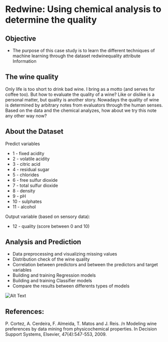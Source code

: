 # Redwine: Using chemical analysis to determine the quality

## Objective

- The purpose of this case study is to learn the different techniques of machine learning through the dataset redwinequality
attribute Information

## The wine quality
 
Only life is too short to drink bad wine. I bring as a motto (and serves for coffee too). But how to evaluate the quality of a wine? Like or dislike is a personal matter, but quality is another story. Nowadays the quality of wine is determined by arbitrary notes from evaluators through the human senses. Based on the data and the chemical analyzes, how about we try this note any other way now?

## About the Dataset

Predict variables
- 1 - fixed acidity 
- 2 - volatile acidity 
- 3 - citric acid 
- 4 - residual sugar 
- 5 - chlorides 
- 6 - free sulfur dioxide 
- 7 - total sulfur dioxide 
- 8 - density 
- 9 - pH 
- 10 - sulphates 
- 11 - alcohol 

Output variable (based on sensory data): 
- 12 - quality (score between 0 and 10)

## Analysis and Prediction

- Data preprocessing and visualizing missing values
- Distribution check of the wine quality
- Correlation between predictors and between the predictors and target variables
- Building and training Regression models
- Building and training Classifier models
- Compare the results between differents types of models


![Alt Text](https://drive.google.com/open?id=1Rfzay0dbluKPhqVWDtAOLgdRyuuM1_pX)

## References:

P. Cortez, A. Cerdeira, F. Almeida, T. Matos and J. Reis. /n 
Modeling wine preferences by data mining from physicochemical properties. In Decision Support Systems, Elsevier, 47(4):547-553, 2009.

